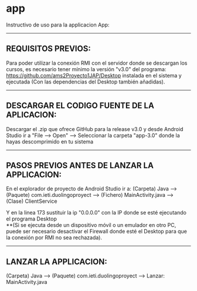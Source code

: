 
# app
Instructivo de uso para la applicacion App:

----------------------------
****REQUISITOS PREVIOS****:
----------------------------

Para poder utilizar la conexión RMI con el servidor donde se descargan los cursos, es necesario tener mínimo la versión "v3.0" del programa: https://github.com/ams2Proyecto1JAP/Desktop instalada en el sistema y ejecutada (Con las dependencias del Desktop también añadidas).



-----------------------------------------------------
****DESCARGAR EL CODIGO FUENTE DE LA APLICACION****:
-----------------------------------------------------

Descargar el .zip que ofrece GitHub para la release v3.0 y desde Android Studio ir a "File --> Open" --> Seleccionar la carpeta "app-3.0"  donde la hayas descomprimido en tu sistema



-----------------------------------------------------
****PASOS PREVIOS ANTES DE LANZAR LA APPLICACION****:
-----------------------------------------------------

En el explorador de proyecto de Android Studio ir a: (Carpeta) Java --> (Paquete) com.ieti.duolingoproyect --> (Fichero) MainActivity.java --> (Clase) ClientService

Y en la linea 173 sustituir la ip "0.0.0.0" con la IP donde se esté ejecutando el programa Desktop<br>
**(Si se ejecuta desde un dispositivo móvil o un emulador en otro PC, puede ser necesario desactivar el Firewall donde esté el Desktop para que la conexión por RMI no sea rechazada).



------------------------------
****LANZAR LA APPLICACION****:
------------------------------

(Carpeta) Java --> (Paquete) com.ieti.duolingoproyect --> Lanzar: MainActivity.java




 


